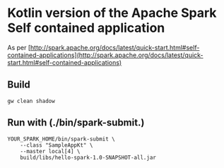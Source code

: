 # Kotlin version of the Apache Spark Self contained application

As per [http://spark.apache.org/docs/latest/quick-start.html#self-contained-applications](http://spark.apache.org/docs/latest/quick-start.html#self-contained-applications)

## Build 
```
gw clean shadow
```

## Run with (./bin/spark-submit.)
```
YOUR_SPARK_HOME/bin/spark-submit \
    --class "SampleAppKt" \
    --master local[4] \
    build/libs/hello-spark-1.0-SNAPSHOT-all.jar   
```

